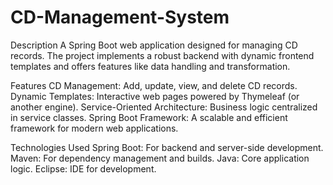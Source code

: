 # CD-Management-System
Description
A Spring Boot web application designed for managing CD records. The project implements a robust backend with dynamic frontend templates and offers features like data handling and transformation.

Features
CD Management: Add, update, view, and delete CD records.
Dynamic Templates: Interactive web pages powered by Thymeleaf (or another engine).
Service-Oriented Architecture: Business logic centralized in service classes.
Spring Boot Framework: A scalable and efficient framework for modern web applications.

Technologies Used
Spring Boot: For backend and server-side development.
Maven: For dependency management and builds.
Java: Core application logic.
Eclipse: IDE for development.


